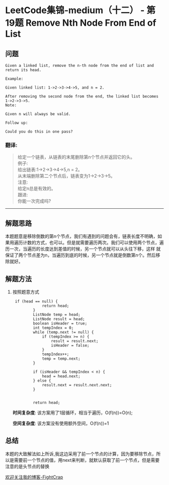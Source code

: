 # LeetCode集锦-medium（十二） - 第19题 Remove Nth Node From End of List

## 问题

```
Given a linked list, remove the n-th node from the end of list and return its head.

Example:

Given linked list: 1->2->3->4->5, and n = 2.

After removing the second node from the end, the linked list becomes 1->2->3->5.
Note:

Given n will always be valid.

Follow up:

Could you do this in one pass?
```
### 翻译:
>给定一个链表，从链表的末尾删除第n个节点并返回它的头。  
>例子:  
>给出链表:1->2->3->4->5,n = 2。  
>从末端删除第二个节点后，链表变为1->2->3->5。  
>注意:  
>给定n总是有效的。  
>跟进:   
>你能一次完成吗?  
---
## 解题思路
本题题意是移除倒数的第n个节点，我们有遇到的问题会有，链表长度不明确，如果用遍历计数的方式，也可以。但是就需要遍历两次。我们可以使用两个节点，遍历一次，当遍历的长度达到差值的时候，另一个节点就可以从头往下移，这样
就保证了两个节点差为n，当遍历到底的时候，另一个节点就是倒数第n个。然后移除就好。
## 解题方法
1. 按照题意方式
    ```
     if (head == null) {
                 return head;
             }
             ListNode temp = head;
             ListNode result = head;
             boolean isHeader = true;
             int tempIndex = 0;
             while (temp.next != null) {
                 if (tempIndex >= n) {
                     result = result.next;
                     isHeader = false;
                 }
                 tempIndex++;
                 temp = temp.next;
             }
     
             if (isHeader && tempIndex < n) {
                 head = head.next;
             } else {
                 result.next = result.next.next;
             }
     
     
             return head;
    ```
    __时间复杂度__:
    该方案用了1层循环，相当于遍历，O(f(n))=O(n);

    __空间复杂度__:
    该方案没有使用额外空间，O(f(n))=1


## 总结
本题的大致解法如上所诉,我这边采用了前一个节点的计算，因为要移除节点，所以是需要前一个节点的值，用next来判断，就默认获取了前一个节点，但是需要注意的是头节点的替换


[欢迎关注我的博客-FightCrap](https://fightcrap.github.io/)